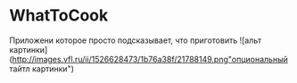 # WhatToCook
Приложени которое просто подсказывает, что приготовить
![альт картинки](http://images.vfl.ru/ii/1526628473/1b76a38f/21788149.png"опциональный тайтл картинки")
